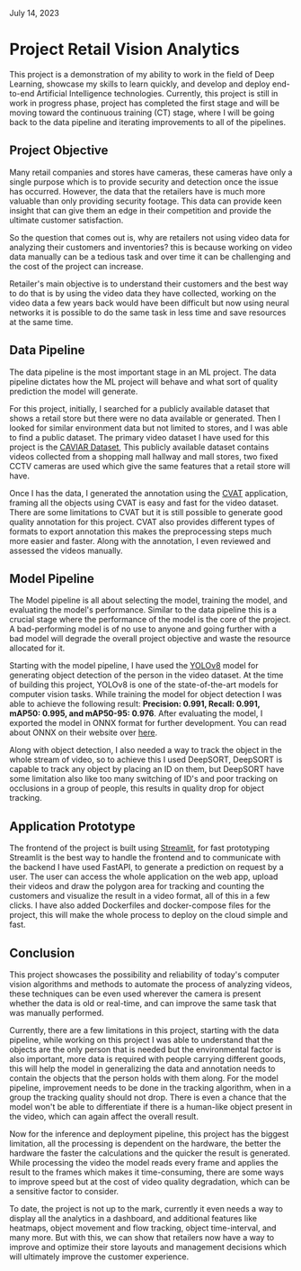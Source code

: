 July 14, 2023

# **Project Retail Vision Analytics**

This project is a demonstration of my ability to work in the field of Deep Learning, showcase my skills to learn quickly, and develop and deploy end-to-end Artificial Intelligence technologies. Currently, this project is still in work in progress phase, project has completed the first stage and will be moving toward the continuous training (CT) stage, where I will be going back to the data pipeline and iterating improvements to all of the pipelines.

## **Project Objective**

Many retail companies and stores have cameras, these cameras have only a single purpose which is to provide security and detection once the issue has occurred. However, the data that the retailers have is much more valuable than only providing security footage. This data can provide keen insight that can give them an edge in their competition and provide the ultimate customer satisfaction.

So the question that comes out is, why are retailers not using video data for analyzing their customers and inventories? this is because working on video data manually can be a tedious task and over time it can be challenging and the cost of the project can increase.

Retailer's main objective is to understand their customers and the best way to do that is by using the video data they have collected, working on the video data a few years back would have been difficult but now using neural networks it is possible to do the same task in less time and save resources at the same time.

## **Data Pipeline**

The data pipeline is the most important stage in an ML project. The data pipeline dictates how the ML project will behave and what sort of quality prediction the model will generate.

For this project, initially, I searched for a publicly available dataset that shows a retail store but there were no data available or generated. Then I looked for similar environment data but not limited to stores, and I was able to find a public dataset. The primary video dataset I have used for this project is the [CAVIAR Dataset](https://homepages.inf.ed.ac.uk/rbf/CAVIARDATA1/), This publicly available dataset contains videos collected from a shopping mall hallway and mall stores, two fixed CCTV cameras are used which give the same features that a retail store will have.

Once I has the data, I generated the annotation using the [CVAT](https://www.cvat.ai/) application, framing all the objects using CVAT is easy and fast for the video dataset. There are some limitations to CVAT but it is still possible to generate good quality annotation for this project. CVAT also provides different types of formats to export annotation this makes the preprocessing steps much more easier and faster. Along with the annotation, I even reviewed and assessed the videos manually.

## **Model Pipeline**

The Model pipeline is all about selecting the model, training the model, and evaluating the model's performance. Similar to the data pipeline this is a crucial stage where the performance of the model is the core of the project. A bad-performing model is of no use to anyone and going further with a bad model will degrade the overall project objective and waste the resource allocated for it.

Starting with the model pipeline, I have used the [YOLOv8](https://github.com/ultralytics/ultralytics) model for generating object detection of the person in the video dataset. At the time of building this project, YOLOv8 is one of the state-of-the-art models for computer vision tasks. While training the model for object detection I was able to achieve the following result: **Precision: 0.991, Recall: 0.991, mAP50: 0.995, and mAP50-95: 0.976**. After evaluating the model, I exported the model in ONNX format for further development. You can read about ONNX on their website over [here](https://onnx.ai/).

Along with object detection, I also needed a way to track the object in the whole stream of video, so to achieve this I used DeepSORT, DeepSORT is capable to track any object by placing an ID on them, but DeepSORT have some limitation also like too many switching of ID's and poor tracking on occlusions in a group of people, this results in quality drop for object tracking.

## **Application Prototype**

The frontend of the project is built using [Streamlit](https://streamlit.io/), for fast prototyping Streamlit is the best way to handle the frontend and to communicate with the backend I have used FastAPI, to generate a prediction on request by a user. The user can access the whole application on the web app, upload their videos and draw the polygon area for tracking and counting the customers and visualize the result in a video format, all of this in a few clicks. I have also added Dockerfiles and docker-compose files for the project, this will make the whole process to deploy on the cloud simple and fast.

## **Conclusion**

This project showcases the possibility and reliability of today's computer vision algorithms and methods to automate the process of analyzing videos, these techniques can be even used wherever the camera is present whether the data is old or real-time, and can improve the same task that was manually performed.

Currently, there are a few limitations in this project, starting with the data pipeline, while working on this project I was able to understand that the objects are the only person that is needed but the environmental factor is also important, more data is required with people carrying different goods, this will help the model in generalizing the data and annotation needs to contain the objects that the person holds with them along. For the model pipeline, improvement needs to be done in the tracking algorithm, when in a group the tracking quality should not drop. There is even a chance that the model won't be able to differentiate if there is a human-like object present in the video, which can again affect the overall result.

Now for the inference and deployment pipeline, this project has the biggest limitation, all the processing is dependent on the hardware, the better the hardware the faster the calculations and the quicker the result is generated. While processing the video the model reads every frame and applies the result to the frames which makes it time-consuming, there are some ways to improve speed but at the cost of video quality degradation, which can be a sensitive factor to consider.

To date, the project is not up to the mark, currently it even needs a way to display all the analytics in a dashboard, and additional features like heatmaps, object movement and flow tracking, object time-interval, and many more. But with this, we can show that retailers now have a way to improve and optimize their store layouts and management decisions which will ultimately improve the customer experience.
